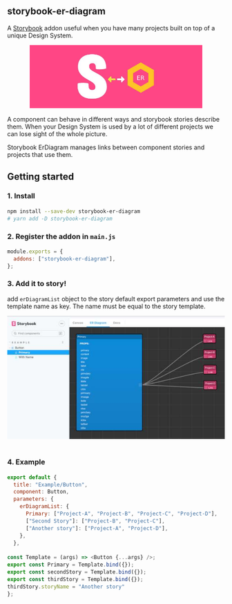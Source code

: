 ## storybook-er-diagram

A [Storybook](https://github.com/storybooks/storybook) addon useful when you have many projects built on top of a unique Design System.

<div align="center">
  <img src="./assets/logo.jpg" width="400" alt="storybook-er-diagram logo">
  <br/>
</div>

A component can behave in different ways and storybook stories describe them.
When your Design System is used by a lot of different projects we can lose sight of the whole picture.

Storybook ErDiagram manages links between component stories and projects that use them.

## Getting started

### 1. Install

```sh
npm install --save-dev storybook-er-diagram
# yarn add -D storybook-er-diagram
```

### 2. Register the addon in `main.js`

```js
module.exports = {
  addons: ["storybook-er-diagram"],
};
```

### 3. Add it to story!

add `erDiagramList` object to the story default export parameters and use the template name as key.
The name must be equal to the story template.

<div align="center">
  <img src="./assets/example-storybook.jpg" width="600" alt="storybook-er-diagram example">
  <br/>
</div>
</br>

### 4. Example

```js
export default {
  title: "Example/Button",
  component: Button,
  parameters: {
    erDiagramList: {
      Primary: ["Project-A", "Project-B", "Project-C", "Project-D"],
      ["Second Story"]: ["Project-B", "Project-C"],
      ["Another story"]: ["Project-A", "Project-D"],
    },
  },

const Template = (args) => <Button {...args} />;
export const Primary = Template.bind({});
export const secondStory = Template.bind({});
export const thirdStory = Template.bind({});
thirdStory.storyName = "Another story"
};
```
